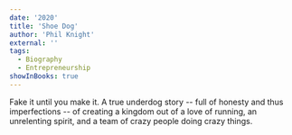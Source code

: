 ```yaml
---
date: '2020'
title: 'Shoe Dog'
author: 'Phil Knight'
external: ''
tags:
  - Biography
  - Entrepreneurship
showInBooks: true
---
```


Fake it until you make it. A true underdog story -- full of honesty and thus imperfections -- of creating a kingdom out of a love of running, an unrelenting spirit, and a team of crazy people doing crazy things.
